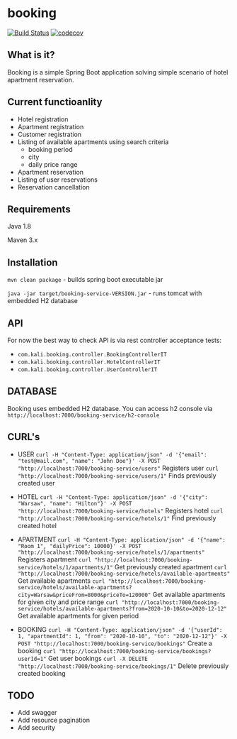 # booking
[![Build Status](https://travis-ci.org/krzysztofka/booking.svg)](http://travis-ci.org/krzysztofka/booking?branch=master)
[![codecov](https://codecov.io/gh/krzysztofka/booking/branch/master/graph/badge.svg)](https://codecov.io/gh/krzysztofka/booking)

What is it?
-----------

Booking is a simple Spring Boot application solving simple scenario of hotel apartment reservation.


Current functioanlity
-----------------------

* Hotel registration
* Apartment registration
* Customer registration
* Listing of available apartments using search criteria
  * booking period
  * city
  * daily price range
* Apartment reservation
* Listing of user reservations
* Reservation cancellation

Requirements
------------

Java 1.8

Maven 3.x

Installation
------------

`mvn clean package` - builds spring boot executable jar

`java -jar target/booking-service-VERSION.jar` - runs tomcat with embedded H2 database

API
---
For now the best way to check API is via rest controller acceptance tests:
* `com.kali.booking.controller.BookingControllerIT`
* `com.kali.booking.controller.HotelControllerIT`
* `com.kali.booking.controller.UserControllerIT`

DATABASE
--------
Booking uses embedded H2 database.
You can access h2 console via `http://localhost:7000/booking-service/h2-console`

CURL's
------

* USER
`curl -H "Content-Type: application/json" -d '{"email": "test@mail.com", "name": "John Doe"}' -X POST "http://localhost:7000/booking-service/users"` Registers user
`curl "http://localhost:7000/booking-service/users/1"` Finds previously created user

* HOTEL
`curl -H "Content-Type: application/json" -d '{"city": "Warsaw", "name": "Hilton"}' -X POST "http://localhost:7000/booking-service/hotels"` Registers hotel
`curl "http://localhost:7000/booking-service/hotels/1"` Find previously created hotel

* APARTMENT
`curl -H "Content-Type: application/json" -d '{"name": "Room 1", "dailyPrice": 10000}' -X POST "http://localhost:7000/booking-service/hotels/1/apartments"` Registers apartment
`curl "http://localhost:7000/booking-service/hotels/1/apartments/1"` Get previously created apartment
`curl "http://localhost:7000/booking-service/hotels/available-apartments"` Get available apartments
`curl "http://localhost:7000/booking-service/hotels/available-apartments?city=Warsaw&priceFrom=8000&priceTo=120000"` Get available apartments for given city and price range
`curl "http://localhost:7000/booking-service/hotels/available-apartments?from=2020-10-10&to=2020-12-12"` Get available apartments for given period

* BOOKING
`curl -H "Content-Type: application/json" -d '{"userId": 1, "apartmentId": 1, "from": "2020-10-10", "to": "2020-12-12"}' -X POST "http://localhost:7000/booking-service/bookings"` Create a booking
`curl "http://localhost:7000/booking-service/bookings?userId=1"` Get user bookings
`curl -X DELETE "http://localhost:7000/booking-service/bookings/1"` Delete previously created booking

TODO
----
* Add swagger
* Add resource pagination
* Add security